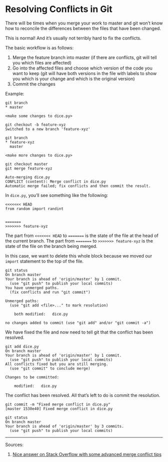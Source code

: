 # Resolving Conflicts in Git

There will be times when you merge your work to master and git won’t know how to reconcile the differences between the files that have been changed.

This is normal! And it’s usually not terribly hard to fix the conflicts.

The basic workflow is as follows:

1. Merge the feature branch into master (if there are conflicts, git will tell you which files are affected)
1. Go into the affected files and choose which version of the code you want to keep (git will have both versions in the file with labels to show you which is your change and which is the original version)
1. Commit the changes

Example:

    git branch
    * master

    <make some changes to dice.py>

    git checkout -b feature-xyz
    Switched to a new branch 'feature-xyz'

    git branch
    * feature-xyz
      master

    <make more changes to dice.py>

    git checkout master
    git merge feature-xyz

    Auto-merging dice.py
    CONFLICT (content): Merge conflict in dice.py
    Automatic merge failed; fix conflicts and then commit the result.

In `dice.py`, you’ll see something like the following:

    <<<<<<< HEAD
    from random import randint


    =======
    >>>>>>> feature-xyz

The part from `<<<<<<< HEAD` to `=======` is the state of the file at the head of the current branch. The part from `=======` to `>>>>>>> feature-xyz` is the state of the file on the branch being merged.

In this case, we want to delete this whole block because we moved our `import` statement to the top of the file.

    git status
    On branch master
    Your branch is ahead of 'origin/master' by 1 commit.
      (use "git push" to publish your local commits)
    You have unmerged paths.
      (fix conflicts and run "git commit")
    
    Unmerged paths:
      (use "git add <file>..." to mark resolution)
    
    	both modified:   dice.py
    
    no changes added to commit (use "git add" and/or "git commit -a")

We have fixed the file and now need to tell git that the conflict has been resolved.

    git add dice.py
    On branch master
    Your branch is ahead of 'origin/master' by 1 commit.
      (use "git push" to publish your local commits)
    All conflicts fixed but you are still merging.
      (use "git commit" to conclude merge)
    
    Changes to be committed:
    
    	modified:   dice.py

The conflict has been resolved. All that’s left to do is commit the resolution.

    git commit -m "Fixed merge conflict in dice.py"
    [master 1530e40] Fixed merge conflict in dice.py

    git status
    On branch master
    Your branch is ahead of 'origin/master' by 3 commits.
      (use "git push" to publish your local commits)

------

Sources:

1. [Nice answer on Stack Overflow with some advanced merge conflict tips](http://stackoverflow.com/a/7589612/11577)